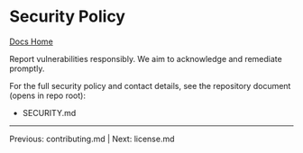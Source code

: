 # Security Policy

[Docs Home](index.md)

Report vulnerabilities responsibly. We aim to acknowledge and remediate promptly.

For the full security policy and contact details, see the repository document (opens in repo root):

- SECURITY.md

---

Previous: contributing.md | Next: license.md
